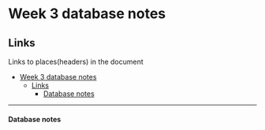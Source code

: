 # Week 3 database notes

## Links
Links to places(headers) in the document
- [Week 3 database notes](#week-3-database-notes)
  - [Links](#links)
      - [Database notes](#database-notes)
_____




#### Database notes

